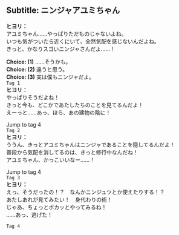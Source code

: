 # 

  
## Subtitle: ニンジャアユミちゃん
  
**ヒヨリ：**  
アユミちゃん……やっぱりただものじゃないよね。  
いつも気がついたら近くにいて、全然気配を感じないんだよね。  
きっと、かなりスゴいニンジャさんだよ……！  
  
**Choice: (1)**  ……そうかも。  
**Choice: (2)**  違うと思う。  
**Choice: (3)**  実は僕もニンジャだよ。  
`Tag 1`  
**ヒヨリ：**  
やっぱりそうだよね！  
きっと今も、どこかであたしたちのことを見てるんだよ！  
えーっと……あっ、ほら、あの建物の陰に！  
  
Jump to tag 4  
`Tag 2`  
**ヒヨリ：**  
ううん、きっとアユミちゃんはニンジャであることを隠してるんだよ！  
普段から気配を消してるのは、きっと修行中なんだね！  
アユミちゃん、かっこいいなー……！  
  
Jump to tag 4  
`Tag 3`  
**ヒヨリ：**  
えっ、そうだったの！？　なんかニンジュツとか使えたりする！？  
あたしあれが見てみたい！　身代わりの術！  
じゃあ、ちょっとポカッとやってみるね！  
……あっ、逃げた！  
  
`Tag 4`  
